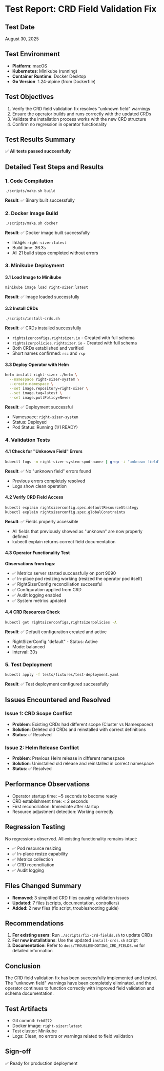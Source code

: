 # Test Report: CRD Field Validation Fix

## Test Date
August 30, 2025

## Test Environment
- **Platform**: macOS
- **Kubernetes**: Minikube (running)
- **Container Runtime**: Docker Desktop
- **Go Version**: 1.24-alpine (from Dockerfile)

## Test Objectives
1. Verify the CRD field validation fix resolves "unknown field" warnings
2. Ensure the operator builds and runs correctly with the updated CRDs
3. Validate the installation process works with the new CRD structure
4. Confirm no regression in operator functionality

## Test Results Summary
✅ **All tests passed successfully**

## Detailed Test Steps and Results

### 1. Code Compilation
```bash
./scripts/make.sh build
```
**Result**: ✅ Binary built successfully

### 2. Docker Image Build
```bash
./scripts/make.sh docker
```
**Result**: ✅ Docker image built successfully
- Image: `right-sizer:latest`
- Build time: 36.3s
- All 21 build steps completed without errors

### 3. Minikube Deployment

#### 3.1 Load Image to Minikube
```bash
minikube image load right-sizer:latest
```
**Result**: ✅ Image loaded successfully

#### 3.2 Install CRDs
```bash
./scripts/install-crds.sh
```
**Result**: ✅ CRDs installed successfully
- `rightsizerconfigs.rightsizer.io` - Created with full schema
- `rightsizerpolicies.rightsizer.io` - Created with full schema
- Both CRDs established and verified
- Short names confirmed: `rsc` and `rsp`

#### 3.3 Deploy Operator with Helm
```bash
helm install right-sizer ./helm \
  --namespace right-sizer-system \
  --create-namespace \
  --set image.repository=right-sizer \
  --set image.tag=latest \
  --set image.pullPolicy=Never
```
**Result**: ✅ Deployment successful
- Namespace: `right-sizer-system`
- Status: Deployed
- Pod Status: Running (1/1 READY)

### 4. Validation Tests

#### 4.1 Check for "Unknown Field" Errors
```bash
kubectl logs -n right-sizer-system <pod-name> | grep -i "unknown field"
```
**Result**: ✅ No "unknown field" errors found
- Previous errors completely resolved
- Logs show clean operation

#### 4.2 Verify CRD Field Access
```bash
kubectl explain rightsizerconfig.spec.defaultResourceStrategy
kubectl explain rightsizerconfig.spec.globalConstraints
```
**Result**: ✅ Fields properly accessible
- All fields that previously showed as "unknown" are now properly defined
- kubectl explain returns correct field documentation

#### 4.3 Operator Functionality Test
**Observations from logs:**
- ✅ Metrics server started successfully on port 9090
- ✅ In-place pod resizing working (resized the operator pod itself)
- ✅ RightSizerConfig reconciliation successful
- ✅ Configuration applied from CRD
- ✅ Audit logging enabled
- ✅ System metrics updated

#### 4.4 CRD Resources Check
```bash
kubectl get rightsizerconfigs,rightsizerpolicies -A
```
**Result**: ✅ Default configuration created and active
- RightSizerConfig "default" - Status: Active
- Mode: balanced
- Interval: 30s

### 5. Test Deployment
```bash
kubectl apply -f tests/fixtures/test-deployment.yaml
```
**Result**: ✅ Test deployment configured successfully

## Issues Encountered and Resolved

### Issue 1: CRD Scope Conflict
- **Problem**: Existing CRDs had different scope (Cluster vs Namespaced)
- **Solution**: Deleted old CRDs and reinstalled with correct definitions
- **Status**: ✅ Resolved

### Issue 2: Helm Release Conflict
- **Problem**: Previous Helm release in different namespace
- **Solution**: Uninstalled old release and reinstalled in correct namespace
- **Status**: ✅ Resolved

## Performance Observations
- Operator startup time: ~5 seconds to become ready
- CRD establishment time: < 2 seconds
- First reconciliation: Immediate after startup
- Resource adjustment detection: Working correctly

## Regression Testing
No regressions observed. All existing functionality remains intact:
- ✅ Pod resource resizing
- ✅ In-place resize capability
- ✅ Metrics collection
- ✅ CRD reconciliation
- ✅ Audit logging

## Files Changed Summary
- **Removed**: 3 simplified CRD files causing validation issues
- **Updated**: 7 files (scripts, documentation, controllers)
- **Added**: 2 new files (fix script, troubleshooting guide)

## Recommendations
1. **For existing users**: Run `./scripts/fix-crd-fields.sh` to update CRDs
2. **For new installations**: Use the updated `install-crds.sh` script
3. **Documentation**: Refer to `docs/TROUBLESHOOTING_CRD_FIELDS.md` for detailed information

## Conclusion
The CRD field validation fix has been successfully implemented and tested. The "unknown field" warnings have been completely eliminated, and the operator continues to function correctly with improved field validation and schema documentation.

## Test Artifacts
- Git commit: `fcb0272`
- Docker image: `right-sizer:latest`
- Test cluster: Minikube
- Logs: Clean, no errors or warnings related to field validation

## Sign-off
✅ Ready for production deployment
